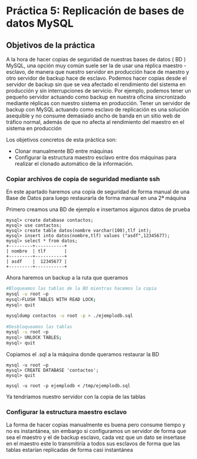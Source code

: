 # Práctica 5: Replicación de bases de datos MySQL

## Objetivos de la práctica

A la hora de hacer copias de seguridad de nuestras bases de datos ( BD ) MySQL, una opción muy común suele ser la de usar una réplica maestro - esclavo, de manera que nuestro servidor en producción hace de maestro y otro servidor de backup hace de esclavo. Podemos hacer copias desde el servidor de backup sin que se vea afectado el rendimiento del sistema en producción y sin interrupciones de servicio. Por ejemplo, podemos tener un pequeño servidor actuando como backup en nuestra oficina sincronizado mediante réplicas con nuestro sistema en producción. Tener un servidor de backup con MySQL actuando como esclavo de replicación es una solución asequible y no consume demasiado ancho de banda en un sitio web de tráfico normal, además de que no afecta al rendimiento del maestro en el sistema en producción

Los objetivos concretos de esta práctica son:
- Clonar manualmente BD entre máquinas
- Configurar  la  estructura  maestro esclavo  entre  dos  máquinas  para  realizar  el clonado automático de la información.

### Copiar archivos de copia de seguridad mediante ssh

En este apartado haremos una copia de seguridad de forma manual de una Base de Datos para luego restaurarla de forma manual en una 2ª máquina

Primero creamos una BD de ejemplo e insertamos algunos datos de prueba
```
mysql> create database contactos;
mysql> use contactos;
mysql> create table datos(nombre varchar(100),tlf int);
mysql> insert into datos(nombre,tlf) values ("asdf",12345677);
mysql> select * from datos;
+---------+-----------+
| nombre  | tlf       |
+---------+-----------+
| asdf    |  12345677 |
+---------+-----------+
```

Ahora haremos un backup a la ruta que queramos
```bash
#Bloqueamos las tablas de la BD mientras hacemos la copia
mysql -u root –p
mysql>FLUSH TABLES WITH READ LOCK;
mysql> quit

mysqldump contactos -u root -p > ./ejemplodb.sql
 
#Desbloqueamos las tablas
mysql -u root –p
mysql> UNLOCK TABLES;
mysql> quit
```

Copiamos el .sql a la máquina donde queramos restaurar la BD
```
mysql -u root –p
mysql> CREATE DATABASE 'contactos';
mysql> quit

mysql -u root -p ejemplodb < /tmp/ejemplodb.sql
```
Ya tendríamos nuestro servidor con la copia de las tablas

### Configurar  la  estructura  maestro esclavo

La forma de hacer copias manualmente es buena pero consume tiempo y no es instantánea, sin embargo si configuramos un servidor de forma que sea el maestro y el de backup esclavo, cada vez que un dato se insertase en el maestro este lo transmitiría a todos sus esclavos de forma que las tablas estarían replicadas de forma casi instantánea
